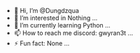 - 👋 Hi, I’m @Dungdzqua
- 👀 I’m interested in Nothing ...
- 🌱 I’m currently learning Python ...
- 📫 How to reach me discord: gwyran3t ...
- ⚡ Fun fact: None ...

<!---
o day chi co su dep trai
--->
